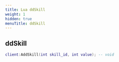 ```yaml
---
title: Lua ddSkill
weight: 1
hidden: true
menuTitle: ddSkill
---
```

## ddSkill
```lua
client:AddSkill(int skill_id, int value); -- void
```